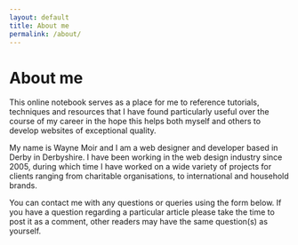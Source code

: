```yaml
---
layout: default
title: About me
permalink: /about/
---
```


# About me

This online notebook serves as a place for me to reference tutorials, techniques and resources that I have found particularly useful over the course of my career in the hope this helps both myself and others to develop websites of exceptional quality.


My name is Wayne Moir and I am a web designer and developer based in Derby in Derbyshire. I have been working in the web design industry since 2005, during which time I have worked on a wide variety of projects for clients ranging from charitable organisations, to international and household brands.

You can contact me with any questions or queries using the form below. If you have a question regarding a particular article please take the time to post it as a comment, other readers may have the same question(s) as yourself.